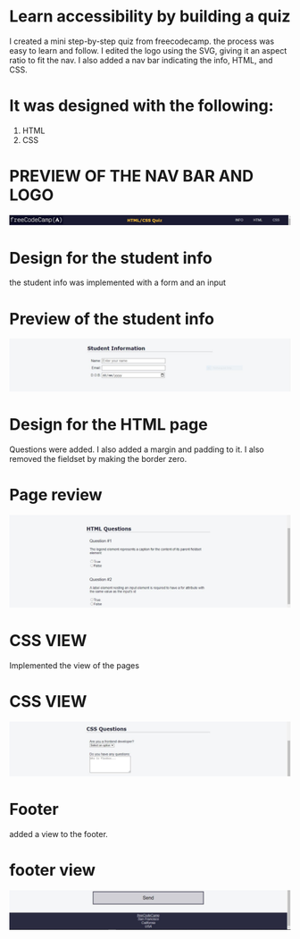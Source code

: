 # Learn accessibility by building a quiz
 I created a mini step-by-step quiz from freecodecamp. the process was easy to learn and follow.
 I edited the logo using the SVG, giving it an aspect ratio to fit the nav. I also added a nav bar indicating the info, HTML, and CSS. 

# It was designed with the following:
1. HTML
2. CSS

# PREVIEW OF THE NAV BAR AND LOGO
![nav](images/nav.JPG)

# Design for the student info
the student info was implemented with a form and an input 

# Preview of the student info
![student](images/student-info.JPG)

# Design for the HTML page
Questions were added. I also added a margin and padding to it. I also removed the fieldset by making the border zero.

# Page review
![html](images/html-questions.JPG)

# CSS VIEW
Implemented the view of the pages

# CSS VIEW
![css](images/css-quet.JPG)

# Footer 
added a view to the footer.

# footer view
![footer](images/textarea.JPG)
